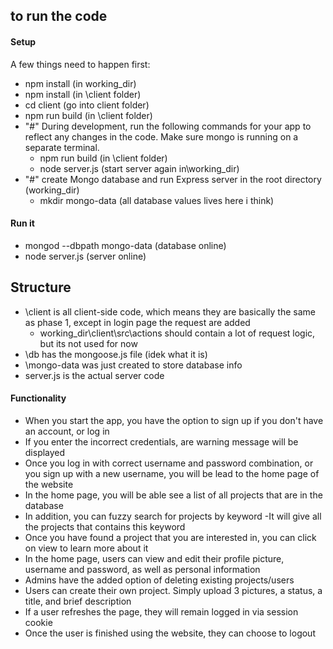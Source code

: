 ## to run the code
#### Setup
A few things need to happen first:
- npm install (in working_dir)
- npm install (in \client folder)
- cd client (go into client folder)
- npm run build (in \client folder)
- "#" During development, run the following commands for your app to reflect any changes in the code. Make sure mongo is running on a separate terminal.
  - npm run build (in \client folder)
  - node server.js (start server again in\working_dir)
- "#" create Mongo database and run Express server in the root directory (working_dir)
  - mkdir mongo-data (all database values lives here i think)
  
#### Run it
- mongod --dbpath mongo-data (database online)
- node server.js (server online)


## Structure
- \client is all client-side code, which means they are basically the same as phase 1, except in login page the request are added
  - working_dir\client\src\actions should contain a lot of request logic, but its not used for now
- \db has the mongoose.js file (idek what it is)
- \mongo-data was just created to store database info
- server.js is the actual server code

#### Functionality
 - When you start the app, you have the option to sign up if you don't have an account, or log in
 - If you enter the incorrect credentials, are warning message will be displayed
 - Once you log in with correct username and password combination, or you sign up with a new username, you will be lead to the home page of the website
 - In the home page, you will be able see a list of all projects that are in the database
 - In addition, you can fuzzy search for projects by keyword
  -It will give all the projects that contains this keyword
 - Once you have found a project that you are interested in, you can click on view to learn more about it
 - In the home page, users can view and edit their profile picture, username and password, as well as personal information
 - Admins have the added option of deleting existing projects/users
 - Users can create their own project. Simply upload 3 pictures, a status, a title, and brief description
 - If a user refreshes the page, they will remain logged in via session cookie
 - Once the user is finished using the website, they can choose to logout
 

